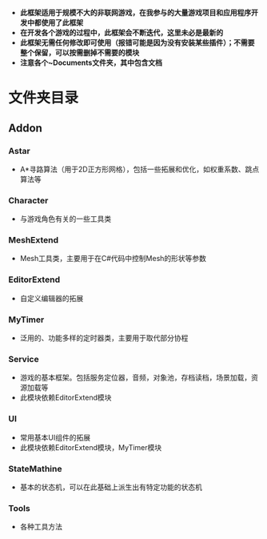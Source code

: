 - **此框架适用于规模不大的非联网游戏，在我参与的大量游戏项目和应用程序开发中都使用了此框架**
- **在开发各个游戏的过程中，此框架会不断迭代，这里未必是最新的**
- **此框架无需任何修改即可使用（报错可能是因为没有安装某些插件）；不需要整个保留，可以按需删掉不需要的模块**
- **注意各个~Documents文件夹，其中包含文档**

# 文件夹目录

## Addon

### Astar

- A*寻路算法（用于2D正方形网格），包括一些拓展和优化，如权重系数、跳点算法等


### Character

- 与游戏角色有关的一些工具类


### MeshExtend

- Mesh工具类，主要用于在C#代码中控制Mesh的形状等参数


### EditorExtend

- 自定义编辑器的拓展


### MyTimer

- 泛用的、功能多样的定时器类，主要用于取代部分协程


### Service

- 游戏的基本框架。包括服务定位器，音频，对象池，存档读档，场景加载，资源加载等
- 此模块依赖EditorExtend模块

### UI

- 常用基本UI组件的拓展
- 此模块依赖EditorExtend模块，MyTimer模块

### StateMathine

- 基本的状态机，可以在此基础上派生出有特定功能的状态机


### Tools

- 各种工具方法
